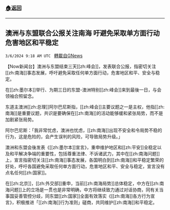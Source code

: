 ###  [:house:返回](README.md)
---


## 澳洲与东盟联合公报关注南海 吁避免采取单方面行动危害地区和平稳定
`3/6/2024 9:18 AM UTC ` [轉載自GNews](https://gnews.org/articles/2370059)

【Now新闻台】澳洲与东盟结束三天[[zh:峰会]]，发表联合公报，指密切关注[[zh:南海]]事态发展，呼吁避免采取任何单方面行动，危害地区和平、安全与稳定。

在[[zh:墨尔本]]举行、为期三日的东盟-澳洲特别[[zh:峰会]]来到最後一日，与会领袖合照留念。

东道主澳洲[[zh:总理]]阿尔巴尼斯指，[[zh:峰会]]主要议题之一是主权，他指[[zh:南海]]是重要议题，共识是要确保在[[zh:南海]]的活动能够缓和紧张局势，而不是加剧紧张局势。

阿尔巴尼斯：「我非常忧虑，澳洲也忧虑，[[zh:南海]]出现不安全和令局势不稳的行为，这是危险的，会产生误判的风险，可导致局势升级。」

澳洲和东盟会後发表《[[zh:墨尔本]]宣言》，重申维护地区和[[zh:平安]]全稳定以及和平解决争端的重要性，包括尊重法律、不诉诸武力，其中在[[zh:南海问题]]上，宣言指密切关注[[zh:南海]]事态发展，各国明白到[[zh:南海]]和平稳定繁荣的好处，呼吁各国避免采取任何单方面行动，危害地区和平、安全与稳定，宣言没有点名任何[[zh:国家]]。

在[[zh:北京]]，[[zh:外交部]]重申，当前[[zh:南海局势]]总体稳定，中方在[[zh:南海问题]]上的立场是一贯也是非常明确，中方将继续致力通过对话协商，同有关当事国妥善管控分歧，同东盟[[zh:国家]]全面有效落实《[[zh:南海]]各方行为宣言》，积极推进「[[zh:南海]]行为准则」磋商，共同维护[[zh:南海]]和平稳定。
